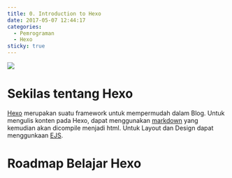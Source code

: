```yaml
---
title: 0. Introduction to Hexo
date: 2017-05-07 12:44:17
categories:
  - Pemrograman
  - Hexo
sticky: true
---
```

![](/images/hexo.png)
# Sekilas tentang Hexo

[Hexo](http://hexo.io/) merupakan suatu framework untuk mempermudah dalam Blog. Untuk mengulis konten pada Hexo, dapat menggunakan [markdown](https://en.wikipedia.org/wiki/Markdown) yang kemudian akan dicompile menjadi html. Untuk Layout dan Design dapat menggunkaan [EJS](http://ejs.co/).

# Roadmap Belajar Hexo
